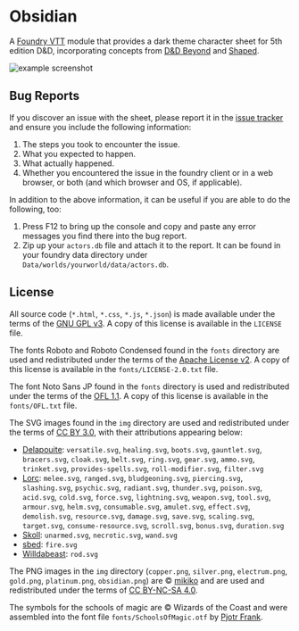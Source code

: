 # Obsidian
A [Foundry VTT](http://foundryvtt.com/) module that provides a dark theme character sheet for 5th edition D&D, incorporating concepts from [D&D Beyond](https://dndbeyond.com) and [Shaped](https://github.com/mlenser/roll20-character-sheets/tree/master/5eShaped).

![example screenshot](https://bitbucket.org/Fyorl/obsidian/raw/master/example.jpg)

## Bug Reports
If you discover an issue with the sheet, please report it in the [issue tracker](https://bitbucket.org/Fyorl/obsidian/issues) and ensure you include the following information:

1. The steps you took to encounter the issue.
2. What you expected to happen.
3. What actually happened.
4. Whether you encountered the issue in the foundry client or in a web browser, or both (and which browser and OS, if applicable).

In addition to the above information, it can be useful if you are able to do the following, too:

1. Press F12 to bring up the console and copy and paste any error messages you find there into the bug report.
2. Zip up your `actors.db` file and attach it to the report. It can be found in your foundry data directory under `Data/worlds/yourworld/data/actors.db`.

## License
All source code (`*.html`, `*.css`, `*.js`, `*.json`) is made available under the terms of the [GNU GPL v3](https://www.gnu.org/licenses/gpl-3.0.en.html). A copy of this license is available in the `LICENSE` file.

The fonts Roboto and Roboto Condensed found in the `fonts` directory are used and redistributed under the terms of the [Apache License v2](http://www.apache.org/licenses/LICENSE-2.0). A copy of this license is available in the `fonts/LICENSE-2.0.txt` file.

The font Noto Sans JP found in the `fonts` directory is used and redistributed under the terms of the [OFL 1.1](https://scripts.sil.org/cms/scripts/page.php?item_id=OFL_web). A copy of this license is available in the `fonts/OFL.txt` file.

The SVG images found in the `img` directory are used and redistributed under the terms of [CC BY 3.0](https://creativecommons.org/licenses/by/3.0/), with their attributions appearing below:

* [Delapouite](http://delapouite.com/): `versatile.svg`, `healing.svg`, `boots.svg`, `gauntlet.svg`, `bracers.svg`, `cloak.svg`, `belt.svg`, `ring.svg`, `gear.svg`, `ammo.svg`, `trinket.svg`, `provides-spells.svg`, `roll-modifier.svg`, `filter.svg`
* [Lorc](http://lorcblog.blogspot.com/): `melee.svg`, `ranged.svg`, `bludgeoning.svg`, `piercing.svg`, `slashing.svg`, `psychic.svg`, `radiant.svg`, `thunder.svg`, `poison.svg`, `acid.svg`, `cold.svg`, `force.svg`, `lightning.svg`, `weapon.svg`, `tool.svg`, `armour.svg`, `helm.svg`, `consumable.svg`, `amulet.svg`, `effect.svg`, `demolish.svg`, `resource.svg`, `damage.svg`, `save.svg`, `scaling.svg`, `target.svg`, `consume-resource.svg`, `scroll.svg`, `bonus.svg`, `duration.svg`
* [Skoll](https://game-icons.net/): `unarmed.svg`, `necrotic.svg`, `wand.svg`
* [sbed](https://opengameart.org/content/95-game-icons): `fire.svg`
* [Willdabeast](http://wjbstories.blogspot.com/): `rod.svg`

The PNG images in the `img` directory (`copper.png`, `silver.png`, `electrum.png`, `gold.png`, `platinum.png`, `obsidian.png`) are © [mikiko](https://mikiko.art) and are used and redistributed under the terms of [CC BY-NC-SA 4.0](https://creativecommons.org/licenses/by-nc-sa/4.0/).

The symbols for the schools of magic are © Wizards of the Coast and were assembled into the font file `fonts/SchoolsOfMagic.otf` by [Pjotr Frank](https://www.dmsguild.com/product/217275/Symbols-to-Represent-the-8-Schools-of-Magic).
